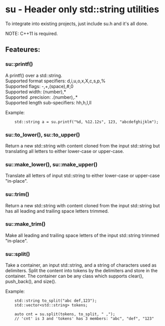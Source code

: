 # su - Header only std::string utilities
To integrate into existing projects, just include su.h and it's all done.

NOTE: C++11 is required.

## Feateures:

### su::printf()

A printf() over a std::string.  
Supported format specifiers: d,i,u,o,x,X,c,s,p,%  
Supported flags: -,+,(space),#,0  
Supported width: (number),*  
Supported .precision: .(number),.*  
Supported length sub-specifiers: hh,h,l,ll  

Example:
```
    std::string a = su.printf("%d, %12.12s", 123, "abcdefghijklm");
```

### su::to_lower(), su::to_upper()

Return a new std::string with content cloned from the input std::string but translating all letters to either lower-case or upper-case.

### su::make_lower(), su::make_upper()

Translate all letters of input std::string to either lower-case or upper-case "in-place".

### su::trim()

Return a new std::string with content cloned from the input std::string but has all leading and trailing space letters trimmed.

### su::make_trim()

Make all leading and trailing space letters of the input std::string trimmed "in-place".

### su::split()

Take a container, an input std::string, and a string of characters used as delimiters. Split the content into tokens by the delimiters and store in the container. The container can be any class which supports clear(), push_back(), and size().

Example:
```
    std::string to_split("abc def,123");
    std::vector<std::string> tokens;
    
    auto cnt = su.split(tokens, to_split, " ,");
    // 'cnt' is 3 and 'tokens' has 3 members: "abc", "def", "123"
```
